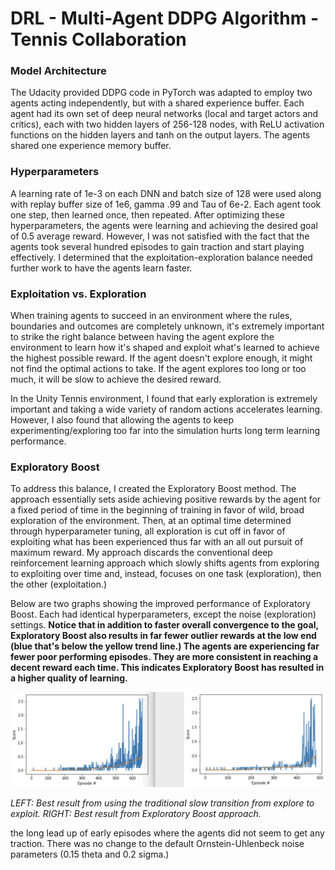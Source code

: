 # DRL - Multi-Agent DDPG Algorithm - Tennis Collaboration

### Model Architecture
The Udacity provided DDPG code in PyTorch was adapted to employ two agents acting independently, but with a shared experience buffer. Each agent had its own set of deep neural networks (local and target actors and critics), each with two hidden layers of 256-128 nodes, with ReLU activation functions on the hidden layers and tanh on the output layers. The agents shared one experience memory buffer.

### Hyperparameters
A learning rate of 1e-3 on each DNN and batch size of 128 were used along with replay buffer size of 1e6, gamma .99 and Tau of 6e-2. Each agent took one step, then learned once, then repeated. After optimizing these hyperparameters, the agents were learning and achieving the desired goal of 0.5 average reward. However, I was not satisfied with the fact that the agents took several hundred episodes to gain traction and start playing effectively. I determined that the exploitation-exploration balance needed further work to have the agents learn faster.

### Exploitation vs. Exploration

When training agents to succeed in an environment where the rules, boundaries and outcomes are completely unknown, it's extremely important to strike the right balance between having the agent explore the environment to learn how it's shaped and exploit what's learned to achieve the highest possible reward. If the agent doesn't explore enough, it might not find the optimal actions to take. If the agent explores too long or too much, it will be slow to achieve the desired reward. 

In the Unity Tennis environment, I found that early exploration is extremely important and taking a wide variety of random actions accelerates learning. However, I also found that allowing the agents to keep experimenting/exploring too far into the simulation hurts long term learning performance.

### Exploratory Boost

To address this balance, I created the Exploratory Boost method. The approach essentially sets aside achieving positive rewards by the agent for a fixed period of time in the beginning of training in favor of wild, broad exploration of the environment. Then, at an optimal time determined through hyperparameter tuning, all exploration is cut off in favor of exploiting what has been experienced thus far with an all out pursuit of maximum reward. My approach discards the conventional deep reinforcement learning approach which slowly shifts agents from exploring to exploiting over time and, instead, focuses on one task (exploration), then the other (exploitation.)

Below are two graphs showing the improved performance of Exploratory Boost. Each had identical hyperparameters, except the noise (exploration) settings. <strong>Notice that in addition to faster overall convergence to the goal, Exploratory Boost also results in far fewer outlier rewards at the low end (blue that's below the yellow trend line.) The agents are experiencing far fewer poor performing episodes. They are more consistent in reaching a decent reward each time. This indicates Exploratory Boost has resulted in a higher quality of learning.</strong>

<img src="Noise_decay_method_versus_Exploratory_Boost.png">

<i>LEFT: Best result from using the traditional slow transition from explore to exploit. RIGHT: Best result from Exploratory Boost approach.</i>

the long lead up of early episodes where the agents did not seem to get any traction. There was no change to the default Ornstein-Uhlenbeck noise parameters (0.15 theta and 0.2 sigma.)



